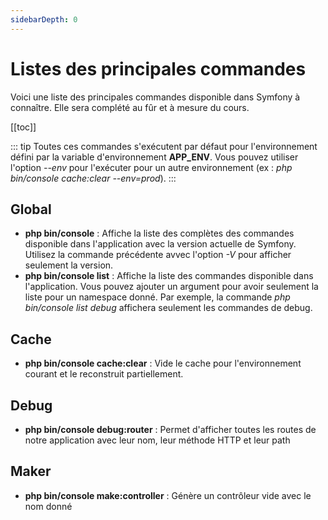 ```yaml
---
sidebarDepth: 0
---
```


# Listes des principales commandes

Voici une liste des principales commandes disponible dans Symfony à connaître. Elle sera complété au fûr et à mesure du cours.

[[toc]]

::: tip
Toutes ces commandes s'exécutent par défaut pour l'environnement défini par la variable d'environnement **APP_ENV**. Vous pouvez utiliser l'option *--env* pour l'exécuter pour un autre environnement (ex : *php bin/console cache:clear --env=prod*).
:::

## Global
- **php bin/console** : Affiche la liste des complètes des commandes disponible dans l'application avec la version actuelle de Symfony. Utilisez la commande précédente avvec l'option *-V* pour afficher seulement la version.
- **php bin/console list** : Affiche la liste des commandes disponible dans l'application. Vous pouvez ajouter un argument pour avoir seulement la liste pour un namespace donné. Par exemple, la commande *php bin/console list debug* affichera seulement les commandes de debug.

## Cache
- **php bin/console cache:clear** : Vide le cache pour l'environnement courant et le reconstruit partiellement.

## Debug
- **php bin/console debug:router** : Permet d'afficher toutes les routes de notre application avec leur nom, leur méthode HTTP et leur path

## Maker
- **php bin/console make:controller** : Génère un contrôleur vide avec le nom donné
